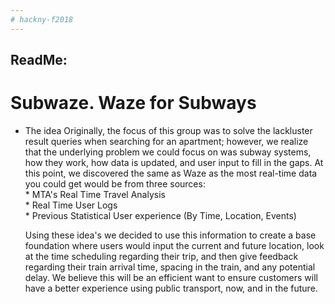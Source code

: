 ```yaml
---
# hackny-f2018
---
```


## ReadMe:

# Subwaze. Waze for Subways

* The idea
  Originally, the focus of this group was to solve the lackluster result queries when searching for an apartment; however, we realize that the underlying problem we could focus on was subway systems, how they work, how data is updated, and user input to fill in the gaps. At this point, we discovered the same as Waze as the most real-time data you could get would be from three sources:  
        * MTA's Real Time Travel Analysis  
        * Real Time User Logs  
        * Previous Statistical User experience (By Time, Location, Events)  
        
  Using these idea's we decided to use this information to create a base foundation where users would input the current and future location, look at the time scheduling regarding their trip, and then give feedback regarding their train arrival time, spacing in the train, and any potential delay. We believe this will be an efficient want to ensure customers will have a better experience using public transport, now, and in the future. 
   

